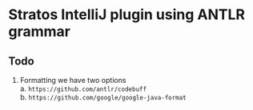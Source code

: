 # Stratos IntelliJ plugin using ANTLR grammar

## Todo 
1. Formatting we have two options<br>
  a. `https://github.com/antlr/codebuff` <br>
  b. `https://github.com/google/google-java-format` <br> 